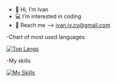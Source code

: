 - 👋 Hi, I’m Ivan
- 💻 I’m interested in coding 
- 📧 Reach me --> ivan.iv.cv@gmail.com

-Chart of most used languages

[![Top Langs](https://github-readme-stats.vercel.app/api/top-langs/?username=1van101&layout=compact)](https://github.com/1van101/github-readme-stats)

-My skills

[![My Skills](https://skillicons.dev/icons?i=py,html,css,mysql,js)](https://skillicons.dev)
